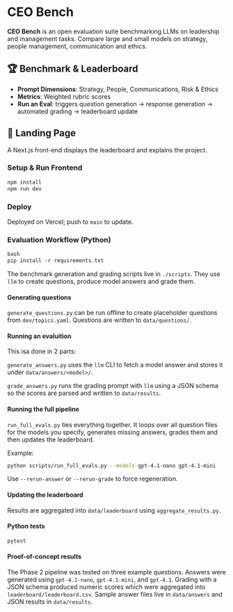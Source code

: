 # CEO Bench

**CEO Bench** is an open evaluation suite benchmarking LLMs on leadership and management tasks. Compare large and small models on strategy, people management, communication and ethics.

## 🏆 Benchmark & Leaderboard

- **Prompt Dimensions**: Strategy, People, Communications, Risk & Ethics
- **Metrics**: Weighted rubric scores
- **Run an Eval**: triggers question generation → response generation → automated grading → leaderboard update

## 🚀 Landing Page

A Next.js front-end displays the leaderboard and explains the project.

### Setup & Run Frontend

```bash
npm install
npm run dev
```

### Deploy

Deployed on Vercel; push to `main` to update.


### Evaluation Workflow (Python)

```p
bash
pip install -r requirements.txt
```

The benchmark generation and grading scripts live in `./scripts`.
They use `llm` to create questions, produce model answers and grade them.

#### Generating questions

`generate_questions.py` can be run offline to create placeholder questions from `dev/topics.yaml`. Questions are written to `data/questions/`.

#### Running an evaluition

This isa done in 2 parts:

`generate_answers.py` uses the `llm` CLI to fetch a model answer and stores it under `data/answers/<model>/`.

`grade_answers.py` runs the grading prompt with `llm` using a JSON schema so the scores are parsed and written to `data/results`.

#### Running the full pipeline

`run_full_evals.py` ties everything together. It loops over all question files
for the models you specify, generates missing answers, grades them and then
updates the leaderboard.

Example:

```bash
python scripts/run_full_evals.py --models gpt-4.1-nano gpt-4.1-mini
```

Use `--rerun-answer` or `--rerun-grade` to force regeneration.

#### Updating the leaderboard

Results are aggregated into `data/leaderboard` using `aggregate_results.py`.

#### Python tests

```bash
pytest
```

#### Proof-of-concept results

The Phase 2 pipeline was tested on three example questions. Answers were
generated using `gpt-4.1-nano`, `gpt-4.1-mini`, and `gpt-4.1`. Grading with a
JSON schema produced numeric scores which were aggregated into
`leaderboard/leaderboard.csv`.
Sample answer files live in `data/answers` and JSON results in `data/results`.

